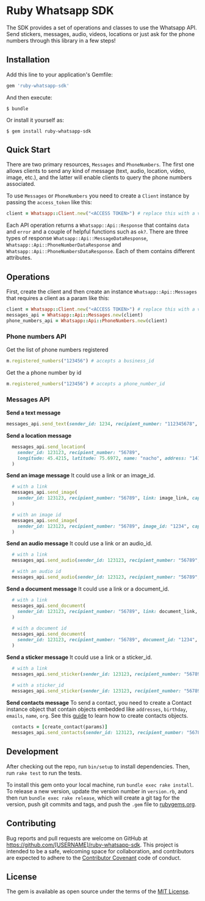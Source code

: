 # Ruby Whatsapp SDK

The SDK provides a set of operations and classes to use the Whatsapp API.
Send stickers, messages, audio, videos, locations or just ask for the phone numbers through this library in a few steps!

## Installation

Add this line to your application's Gemfile:

```ruby
gem 'ruby-whatsapp-sdk'
```

And then execute:

    $ bundle

Or install it yourself as:

    $ gem install ruby-whatsapp-sdk

## Quick Start

There are two primary resources, `Messages` and `PhoneNumbers`. The first one allows clients to send any kind of message (text, audio, location, video, image, etc.), and the latter will enable clients to query the phone numbers associated.

To use `Messages` or `PhoneNumbers` you need to create a `Client` instance by passing the `access_token` like this:

```ruby
client = Whatsapp::Client.new("<ACCESS TOKEN>") # replace this with a valid 
```

Each API operation returns a `Whatsapp::Api::Response` that contains `data` and `error` and a couple of helpful functions such as `ok?`. There are three types of response `Whatsapp::Api::MessageDataResponse`, `Whatsapp::Api::PhoneNumberDataResponse` and `Whatsapp::Api::PhoneNumbersDataResponse`. Each of them contains different attributes.

## Operations
First, create the client and then create an instance `Whatsapp::Api::Messages` that requires a client as a param like this:

```ruby
client = Whatsapp::Client.new("<ACCESS TOKEN>") # replace this with a valid 
messages_api = Whatsapp::Api::Messages.new(client)
phone_numbers_api = Whatsapp::Api::PhoneNumbers.new(client)
```

### Phone numbers API
Get the list of phone numbers registered
```ruby
m.registered_numbers("123456") # accepts a business_id
```

Get the a phone number by id
```ruby
m.registered_numbers("123456") # accepts a phone_number_id
```

### Messages API

**Send a text message**

```ruby
messages_api.send_text(sender_id: 1234, recipient_number: "112345678", message: "hola")
```

**Send a location message**

```ruby
  messages_api.send_location(
    sender_id: 123123, recipient_number: "56789", 
    longitude: 45.4215, latitude: 75.6972, name: "nacho", address: "141 cooper street"
  )
```

**Send an image message**
It could use a link or an image_id.
```ruby
  # with a link 
  messages_api.send_image(
    sender_id: 123123, recipient_number: "56789", link: image_link, caption: "Ignacio Chiazzo Profile"
  )

  # with an image id 
  messages_api.send_image(
    sender_id: 123123, recipient_number: "56789", image_id: "1234", caption: "Ignacio Chiazzo Profile"
  )
```

**Send an audio message**
It could use a link or an audio_id.
```ruby
  # with a link 
  messages_api.send_audio(sender_id: 123123, recipient_number: "56789", link: "audio_link")

  # with an audio id 
  messages_api.send_audio(sender_id: 123123, recipient_number: "56789", audio_id: "1234")
```

**Send a document message**
It could use a link or a document_id.
```ruby
  # with a link 
  messages_api.send_document(
    sender_id: 123123, recipient_number: "56789", link: document_link, caption: "Ignacio Chiazzo"
  )
  
  # with a document id 
  messages_api.send_document(
    sender_id: 123123, recipient_number: "56789", document_id: "1234", caption: "Ignacio Chiazzo"
  )
```

**Send a sticker message**
It could use a link or a sticker_id.
```ruby
  # with a link 
  messages_api.send_sticker(sender_id: 123123, recipient_number: "56789", link: "link")
  
  # with a sticker_id
  messages_api.send_sticker(sender_id: 123123, recipient_number: "56789", sticker_id: "1234")
```

**Send contacts message**
To send a contact, you need to create a Contact instance object that contain objects embedded like 
`addresses`, `birthday`, `emails`, `name`, `org`. See this [guide]() to learn how to create contacts objects.

```ruby
  contacts = [create_contact(params)]
  messages_api.send_contacts(sender_id: 123123, recipient_number: "56789", contacts: contacts)
```

## Development

After checking out the repo, run `bin/setup` to install dependencies. Then, run `rake test` to run the tests.

To install this gem onto your local machine, run `bundle exec rake install`. To release a new version, update the version number in `version.rb`, and then run `bundle exec rake release`, which will create a git tag for the version, push git commits and tags, and push the `.gem` file to [rubygems.org](https://rubygems.org).

## Contributing

Bug reports and pull requests are welcome on GitHub at https://github.com/[USERNAME]/ruby-whatsapp-sdk. This project is intended to be a safe, welcoming space for collaboration, and contributors are expected to adhere to the [Contributor Covenant](http://contributor-covenant.org) code of conduct.

## License

The gem is available as open source under the terms of the [MIT License](https://opensource.org/licenses/MIT).
